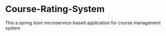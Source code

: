 # Course-Rating-System
This a spring boot microservice-based application for course management system
